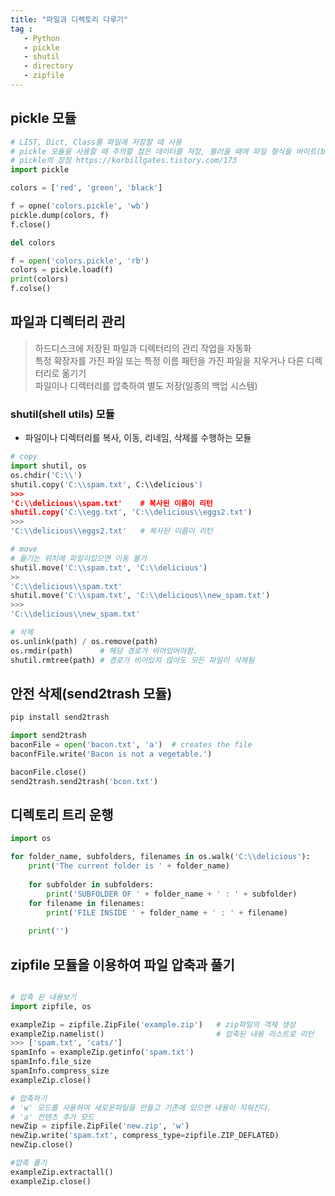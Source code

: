 ```yaml
---
title: "파일과 디렉토리 다루기"
tag : 
   - Python
   - pickle
   - shutil
   - directory
   - zipfile
---
```


## pickle 모듈
```python
# LIST, Dict, Class를 파일에 저장할 때 사용
# pickle 모듈을 사용할 때 주의할 점은 데이터를 저장, 불러올 때에 파일 형식을 바이트(b) 형식으로 읽고 써야 한다는 점이다.
# pickle의 장점 https://korbillgates.tistory.com/173
import pickle

colors = ['red', 'green', 'black']

f = opne('colors.pickle', 'wb')
pickle.dump(colors, f)
f.close()

del colors

f = open('colors.pickle', 'rb')
colors = pickle.load(f)
print(colors)
f.colse()
```

## 파일과 디렉터리 관리

> 하드디스크에 저장된 파일과 디렉터리의 관리 작업을 자동화  
> 특정 확장자를 가진 파일 또는 특정 이름 패턴을 가진 파일을 지우거나 다른 디렉터리로 옮기기  
> 파일이나 디렉터리를 압축하여 별도 저장(일종의 백업 시스템)

### shutil(shell utils) 모듈
* 파일이나 디렉터리를 복사, 이동, 리네임, 삭제를 수행하는 모듈

```python
# copy
import shutil, os
os.chdir('C:\\')
shutil.copy('C:\\spam.txt', C:\\delicious')
>>>
'C:\\delicious\\spam.txt'    # 복사된 이름이 리턴
shutil.copy('C:\\egg.txt', 'C:\\delicious\\eggs2.txt')
>>>
'C:\\delicious\\eggs2.txt'   # 복사된 이름이 리턴

# move
# 옮기는 위치에 파일이있으면 이동 불가
shutil.move('C:\\spam.txt', 'C:\\delicious')
>>
'C:\\delicious\\spam.txt'
shutil.move('C:\\spam.txt', 'C:\\delicious\\new_spam.txt')
>>>
'C:\\delicious\\new_spam.txt'

# 삭제
os.unlink(path) / os.remove(path)
os.rmdir(path)      # 해당 경로가 비어있어야함.
shutil.rmtree(path) # 경로가 비어있지 않아도 모든 파일이 삭제됨
```

## 안전 삭제(send2trash 모듈)
```python
pip install send2trash

import send2trash
baconFile = open('bacon.txt', 'a')  # creates the file
baconfFile.write('Bacon is not a vegetable.')

baconFile.close()
send2trash.send2trash('bcon.txt')
```

## 디렉토리 트리 운행

```python
import os

for folder_name, subfolders, filenames in os.walk('C:\\delicious'):
    print('The current folder is ' + folder_name)
    
    for subfolder in subfolders:
        print('SUBFOLDER OF ' + folder_name + ' : ' + subfolder)
    for filename in filenames:
        print('FILE INSIDE ' + folder_name + ' : ' + filename)
        
    print('')
```

## zipfile 모듈을 이용하여 파일 압축과 풀기
```python

# 압축 된 내용보기
import zipfile, os

exampleZip = zipfile.ZipFile('example.zip')   # zip파일의 객체 생성
exampleZip.namelist()                         # 압축된 내용 리스트로 리턴
>>> ['spam.txt', 'cats/']
spamInfo = exampleZip.getinfo('spam.txt')
spamInfo.file_size
spamInfo.compress_size
exampleZip.close()

# 압축하기 
# 'w' 모드를 사용하여 새로운파일을 만들고 기존에 있으면 내용이 지워진다.
# 'a' 컨텐츠 추가 모드
newZip = zipfile.ZipFile('new.zip', 'w')
newZip.write('spam.txt', compress_type=zipfile.ZIP_DEFLATED)
newZip.close()

#압축 풀기
exampleZip.extractall()
exampleZip.close()

```
